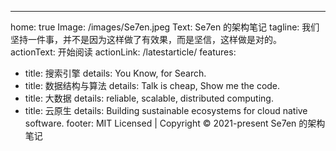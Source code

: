 ---
home: true
Image: /images/Se7en.jpeg
Text: Se7en 的架构笔记
tagline: 我们坚持一件事，并不是因为这样做了有效果，而是坚信，这样做是对的。
actionText: 开始阅读
actionLink: /latestarticle/
features:
  - title: 搜索引擎
    details: You Know, for Search.
  - title: 数据结构与算法
    details: Talk is cheap, Show me the code.
  - title: 大数据
    details: reliable, scalable, distributed computing.
  - title: 云原生
    details: Building sustainable ecosystems for cloud native software.
footer: MIT Licensed | Copyright © 2021-present Se7en 的架构笔记
